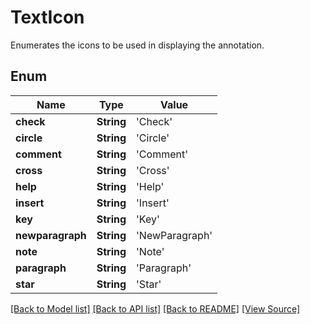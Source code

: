# TextIcon
Enumerates the icons to be used in displaying the annotation.

## Enum
Name | Type | Value
------------ | ------------- | -------------
**check** | **String** | 'Check'
**circle** | **String** | 'Circle'
**comment** | **String** | 'Comment'
**cross** | **String** | 'Cross'
**help** | **String** | 'Help'
**insert** | **String** | 'Insert'
**key** | **String** | 'Key'
**newparagraph** | **String** | 'NewParagraph'
**note** | **String** | 'Note'
**paragraph** | **String** | 'Paragraph'
**star** | **String** | 'Star'

[[Back to Model list]](../README.md#documentation-for-models) [[Back to API list]](../README.md#documentation-for-api-endpoints) [[Back to README]](../README.md) [[View Source]](../src/models/TextIcon.ts)

